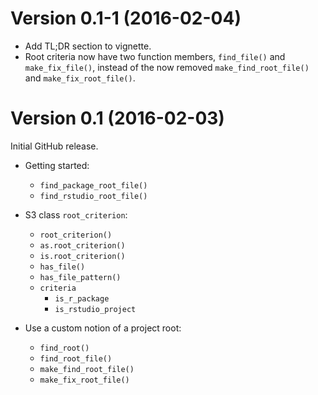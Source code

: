 Version 0.1-1 (2016-02-04)
===

- Add TL;DR section to vignette.
- Root criteria now have two function members, `find_file()` and `make_fix_file()`, instead of the now removed `make_find_root_file()` and `make_fix_root_file()`.


Version 0.1 (2016-02-03)
===

Initial GitHub release.

- Getting started:
    - `find_package_root_file()`
    - `find_rstudio_root_file()`

- S3 class `root_criterion`:
    - `root_criterion()`
    - `as.root_criterion()`
    - `is.root_criterion()`
    - `has_file()`
    - `has_file_pattern()`
    - `criteria`
        - `is_r_package`
        - `is_rstudio_project`

- Use a custom notion of a project root:
    - `find_root()`
    - `find_root_file()`
    - `make_find_root_file()`
    - `make_fix_root_file()`
